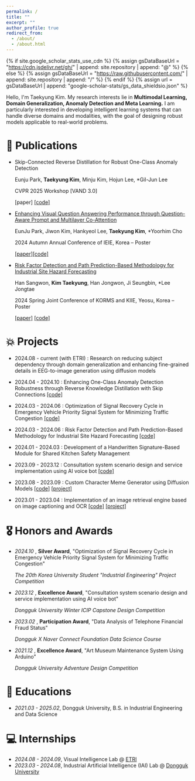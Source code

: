 ```yaml
---
permalink: /
title: ""
excerpt: ""
author_profile: true
redirect_from: 
  - /about/
  - /about.html
---
```


{% if site.google_scholar_stats_use_cdn %}
{% assign gsDataBaseUrl = "https://cdn.jsdelivr.net/gh/" | append: site.repository | append: "@" %}
{% else %}
{% assign gsDataBaseUrl = "https://raw.githubusercontent.com/" | append: site.repository | append: "/" %}
{% endif %}
{% assign url = gsDataBaseUrl | append: "google-scholar-stats/gs_data_shieldsio.json" %}

<span class='anchor' id='about-me'></span>

Hello, I'm Taekyung Kim.
My research interests lie in <strong>Multimodal Learning, Domain Generalization, Anomaly Detection and Meta Learning.</strong>
I am particularly interested in developing intelligent learning systems that can handle diverse domains and modalities, with the goal of designing robust models applicable to real-world problems.


<!-- # 🔥 News
- *2022.02*: &nbsp;🎉🎉 Lorem ipsum dolor sit amet, consectetur adipiscing elit. Vivamus ornare aliquet ipsum, ac tempus justo dapibus sit amet. 
- *2022.02*: &nbsp;🎉🎉 Lorem ipsum dolor sit amet, consectetur adipiscing elit. Vivamus ornare aliquet ipsum, ac tempus justo dapibus sit amet.  -->

# 📝 Publications 

- Skip-Connected Reverse Distillation for Robust One-Class Anomaly Detection

    Eunju Park, **Taekyung Kim**, Minju Kim, Hojun Lee, *Gil-Jun Lee
    
    CVPR 2025 Workshop [VAND 3.0]

    [paper] [[code]](https://github.com/taekyungss/SK-RD4AD)

- [Enhancing Visual Question Answering Performance through Question-Aware Prompt and Multilayer Co-Attention](https://www.dbpia.co.kr/journal/articleDetail?nodeId=NODE12036380&nodeId=NODE12036380&mobileYN=N&medaTypeCode=185005&isPDFSizeAllowed=true&locale=ko&foreignIpYn=N&articleTitle=%EB%8B%A4%EC%B8%B5+Co-Attention%EA%B3%BC+Question-aware+prompt%EB%A5%BC+%ED%86%B5%ED%95%9C+Knowledge-based+Visual+Question+Answering&articleTitleEn=Enhancing+Knowledge-based+Visual+Question+Answering+Performance+through+Multilayer+Co-Attention+and+Question-Aware+Prompt&voisId=VOIS00762356&voisName=2024%EB%85%84%EB%8F%84+%EB%8C%80%ED%95%9C%EC%A0%84%EC%9E%90%EA%B3%B5%ED%95%99%ED%9A%8C+%EC%B6%94%EA%B3%84%ED%95%99%EC%88%A0%EB%8C%80%ED%9A%8C+%EB%85%BC%EB%AC%B8%EC%A7%91&voisCnt=370&language=ko_KR&hasTopBanner=true)

    EunJu Park, Jiwon Kim, Hankyeol Lee, **Taekyung Kim**, *Yoorhim Cho
    
    2024 Autumn Annual Conference of IEIE, Korea – Poster

    [[paper]](https://www.dbpia.co.kr/journal/articleDetail?nodeId=NODE12036380&nodeId=NODE12036380&mobileYN=N&medaTypeCode=185005&isPDFSizeAllowed=true&locale=ko&foreignIpYn=N&articleTitle=%EB%8B%A4%EC%B8%B5+Co-Attention%EA%B3%BC+Question-aware+prompt%EB%A5%BC+%ED%86%B5%ED%95%9C+Knowledge-based+Visual+Question+Answering&articleTitleEn=Enhancing+Knowledge-based+Visual+Question+Answering+Performance+through+Multilayer+Co-Attention+and+Question-Aware+Prompt&voisId=VOIS00762356&voisName=2024%EB%85%84%EB%8F%84+%EB%8C%80%ED%95%9C%EC%A0%84%EC%9E%90%EA%B3%B5%ED%95%99%ED%9A%8C+%EC%B6%94%EA%B3%84%ED%95%99%EC%88%A0%EB%8C%80%ED%9A%8C+%EB%85%BC%EB%AC%B8%EC%A7%91&voisCnt=370&language=ko_KR&hasTopBanner=true)[[code]](https://github.com/taekyungss/Enhancing-KB-VQA)

- [Risk Factor Detection and Path Prediction-Based Methodology for Industrial Site Hazard Forecasting](https://www.dbpia.co.kr/Journal/articleDetail?nodeId=NODE11804534)

    Han Sangwon, **Kim Taekyung**, Han Jongwon, Ji Seungbin, *Lee Jongtae
    
    2024 Spring Joint Conference of KORMS and KIIE, Yeosu, Korea – Poster

    [[paper]](https://www.dbpia.co.kr/Journal/articleDetail?nodeId=NODE11804534) [[code]](https://github.com/taekyungss/flowchain-code-trajectory-prediction)




# 💥 Projects

- 2024.08 - current (with ETRI) : Research on reducing subject dependency through domain generalization and enhancing fine-grained details in EEG-to-image generation using diffusion models

- 2024.04 - 2024.10 : Enhancing One-Class Anomaly Detection Robustness through Reverse Knowledge Distillation with Skip Connections [[code]](https://github.com/taekyungss/SK-RD4AD)

- 2024.03 - 2024.06 : Optimization of Signal Recovery Cycle in Emergency Vehicle Priority Signal System for Minimizing Traffic Congestion [[code]](https://github.com/taekyungss/EVP-Signal-Recovery-Optimization)

- 2024.03 - 2024.06 : Risk Factor Detection and Path Prediction-Based Methodology for Industrial Site Hazard Forecasting [[code]](https://github.com/taekyungss/flowchain-code-trajectory-prediction)

- 2024.01 - 2024.03 : Development of a Handwritten Signature-Based Module for Shared Kitchen Safety Management

- 2023.09 - 2023.12  : Consultation system scenario design and service implementation using AI voice bot [[code]](https://github.com/taekyungss/AI-VoiceBot-toDiscover-the-Vulnerable) 

- 2023.08 - 2023.09 : Custom Character Meme Generator using Diffusion Models [[code]](https://github.com/taekyungss/character_meme_generator) [[project]](https://enchanted-oatmeal-8ab.notion.site/diffusion-c38bc279afb049dd87ff70fedc812541?pvs=4)

- 2023.01 - 2023.04 : Implementation of an image retrieval engine based on image captioning and OCR [[code]](https://github.com/taekyungss/WanduMemories) [[project]](https://enchanted-oatmeal-8ab.notion.site/Image-Captioning-OCR-e0a5c47e604444b5bf6cc67d0084959f?pvs=4)

# 🎖 Honors and Awards


- *2024.10* , **Silver Award**, "Optimization of Signal Recovery Cycle in Emergency Vehicle Priority Signal System for Minimizing Traffic Congestion"
    
    *The 20th Korea University Student "Industrial Engineering" Project Competition*

- *2023.12* , **Excellence Award**, "Consultation system scenario design and service implementation using AI voice bot"

    *Dongguk University Winter ICIP Capstone Design Competition*

- *2023.02* , **Participation Award**, "Data Analysis of Telephone Financial Fraud Status"

    *Dongguk X Naver Connect Foundation Data Science Course*

- *2021.12* , **Excellence Award**, "Art Museum Maintenance System Using Arduino"

    *Dongguk University Adventure Design Competition*


# 📖 Educations
- *2021.03 - 2025.02*,  Dongguk University, B.S. in Industrial Engineering and Data Science

# 💻 Internships

- *2024.08 - 2024.09*, Visual Intelligence Lab @ [ETRI](https://www.etri.re.kr/eng/main/main.etri)
- *2023.03 - 2024.08*, Industrial Artificial Intelligence (IAI) Lab @ [Dongguk University](https://www.dongguk.edu/main)
